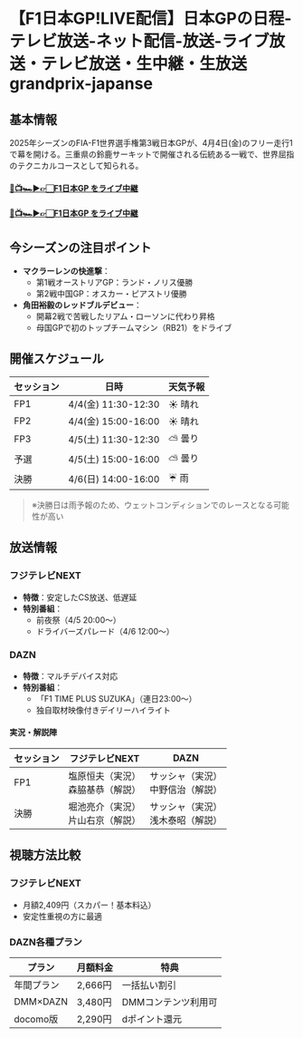 # 【F1日本GP!LIVE配信】日本GPの日程-テレビ放送-ネット配信-放送-ライブ放送・テレビ放送・生中継・生放送grandprix-japanse

## 基本情報
2025年シーズンのFIA-F1世界選手権第3戦日本GPが、4月4日(金)のフリー走行1で幕を開ける。三重県の鈴鹿サーキットで開催される伝統ある一戦で、世界屈指のテクニカルコースとして知られる。

#### [🔴📺🏎▶👉🏻F1日本GP をライブ中継](https://jsports-hq.com/fi-race/?jpgp)

#### [🔴📺🏎▶👉🏻F1日本GP をライブ中継](https://jsports-hq.com/fi-race/?jpgp)

## 今シーズンの注目ポイント
- **マクラーレンの快進撃**：
  - 第1戦オーストリアGP：ランド・ノリス優勝
  - 第2戦中国GP：オスカー・ピアストリ優勝
- **角田裕毅のレッドブルデビュー**：
  - 開幕2戦で苦戦したリアム・ローソンに代わり昇格
  - 母国GPで初のトップチームマシン（RB21）をドライブ

## 開催スケジュール
| セッション | 日時               | 天気予報 |
|------------|--------------------|----------|
| FP1        | 4/4(金) 11:30-12:30 | ☀️ 晴れ  |
| FP2        | 4/4(金) 15:00-16:00 | ☀️ 晴れ  |
| FP3        | 4/5(土) 11:30-12:30 | ⛅ 曇り  |
| 予選       | 4/5(土) 15:00-16:00 | ⛅ 曇り  |
| 決勝       | 4/6(日) 14:00-16:00 | ☔ 雨    |

> ※決勝日は雨予報のため、ウェットコンディションでのレースとなる可能性が高い

## 放送情報
### フジテレビNEXT
- **特徴**：安定したCS放送、低遅延
- **特別番組**：
  - 前夜祭（4/5 20:00～）
  - ドライバーズパレード（4/6 12:00～）

### DAZN
- **特徴**：マルチデバイス対応
- **特別番組**：
  - 「F1 TIME PLUS SUZUKA」（連日23:00～）
  - 独自取材映像付きデイリーハイライト

#### 実況・解説陣
| セッション | フジテレビNEXT | DAZN |
|------------|----------------|------|
| FP1        | 塩原恒夫（実況）<br>森脇基恭（解説） | サッシャ（実況）<br>中野信治（解説） |
| 決勝       | 堀池亮介（実況）<br>片山右京（解説） | サッシャ（実況）<br>浅木泰昭（解説） |

## 視聴方法比較
### フジテレビNEXT
- 月額2,409円（スカパー！基本料込）
- 安定性重視の方に最適

### DAZN各種プラン
| プラン | 月額料金 | 特典 |
|--------|----------|------|
| 年間プラン | 2,666円 | 一括払い割引 |
| DMM×DAZN | 3,480円 | DMMコンテンツ利用可 |
| docomo版 | 2,290円 | dポイント還元 |
